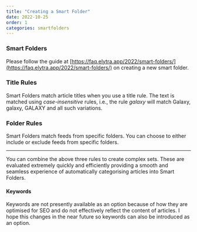 ```yaml
---
title: "Creating a Smart Folder"
date: 2022-10-25
order: 1
categories: smartfolders
---
```


### Smart Folders

Please follow the guide at [https://faq.elytra.app/2022/smart-folders/](https://faq.elytra.app/2022/smart-folders/) on creating a new smart folder. 

### Title Rules

Smart Folders match article titles when you use a title rule. The text is matched using *case-insensitive* rules, i.e., the rule *galaxy* will match Galaxy, galaxy, GALAXY and all such variations. 

### Folder Rules 

Smart Folders match feeds from specific folders. You can choose to either include or exclude feeds from specific folders. 

---

You can combine the above three rules to create complex sets. These are evaluated extremely quickly and efficiently providing a smooth and seamless experience of automatically categorising articles into Smart Folders. 

#### Keywords

Keywords are not presently available as an option because of how they are optimised for SEO and do not effectively reflect the content of articles. I hope this changes in the near future so keywords can also be introduced as an option. 
